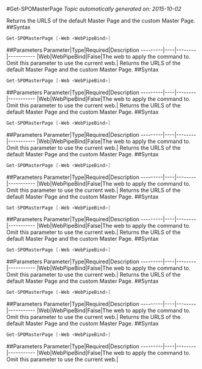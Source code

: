 #Get-SPOMasterPage
*Topic automatically generated on: 2015-10-02*

Returns the URLS of the default Master Page and the custom Master Page.
##Syntax
```powershell
Get-SPOMasterPage [-Web <WebPipeBind>]
```


##Parameters
Parameter|Type|Required|Description
---------|----|--------|-----------
|Web|WebPipeBind|False|The web to apply the command to. Omit this parameter to use the current web.|
Returns the URLS of the default Master Page and the custom Master Page.
##Syntax
```powershell
Get-SPOMasterPage [-Web <WebPipeBind>]
```


##Parameters
Parameter|Type|Required|Description
---------|----|--------|-----------
|Web|WebPipeBind|False|The web to apply the command to. Omit this parameter to use the current web.|
Returns the URLS of the default Master Page and the custom Master Page.
##Syntax
```powershell
Get-SPOMasterPage [-Web <WebPipeBind>]
```


##Parameters
Parameter|Type|Required|Description
---------|----|--------|-----------
|Web|WebPipeBind|False|The web to apply the command to. Omit this parameter to use the current web.|
Returns the URLS of the default Master Page and the custom Master Page.
##Syntax
```powershell
Get-SPOMasterPage [-Web <WebPipeBind>]
```


##Parameters
Parameter|Type|Required|Description
---------|----|--------|-----------
|Web|WebPipeBind|False|The web to apply the command to. Omit this parameter to use the current web.|
Returns the URLS of the default Master Page and the custom Master Page.
##Syntax
```powershell
Get-SPOMasterPage [-Web <WebPipeBind>]
```


##Parameters
Parameter|Type|Required|Description
---------|----|--------|-----------
|Web|WebPipeBind|False|The web to apply the command to. Omit this parameter to use the current web.|
Returns the URLS of the default Master Page and the custom Master Page.
##Syntax
```powershell
Get-SPOMasterPage [-Web <WebPipeBind>]
```


##Parameters
Parameter|Type|Required|Description
---------|----|--------|-----------
|Web|WebPipeBind|False|The web to apply the command to. Omit this parameter to use the current web.|
Returns the URLS of the default Master Page and the custom Master Page.
##Syntax
```powershell
Get-SPOMasterPage [-Web <WebPipeBind>]
```


##Parameters
Parameter|Type|Required|Description
---------|----|--------|-----------
|Web|WebPipeBind|False|The web to apply the command to. Omit this parameter to use the current web.|
Returns the URLS of the default Master Page and the custom Master Page.
##Syntax
```powershell
Get-SPOMasterPage [-Web <WebPipeBind>]
```


##Parameters
Parameter|Type|Required|Description
---------|----|--------|-----------
|Web|WebPipeBind|False|The web to apply the command to. Omit this parameter to use the current web.|
